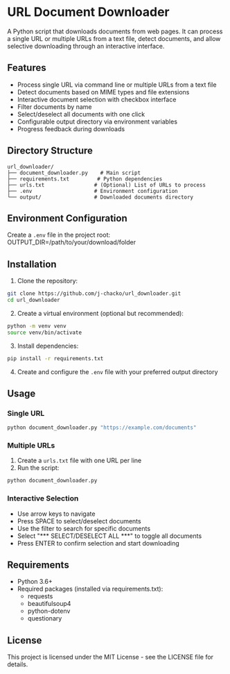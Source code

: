# URL Document Downloader

A Python script that downloads documents from web pages. It can process a single URL or multiple URLs from a text file, detect documents, and allow selective downloading through an interactive interface.

## Features

- Process single URL via command line or multiple URLs from a text file
- Detect documents based on MIME types and file extensions
- Interactive document selection with checkbox interface
- Filter documents by name
- Select/deselect all documents with one click
- Configurable output directory via environment variables
- Progress feedback during downloads

## Directory Structure 

```
url_downloader/
├── document_downloader.py    # Main script
├── requirements.txt         # Python dependencies
├── urls.txt                # (Optional) List of URLs to process
├── .env                    # Environment configuration
└── output/                 # Downloaded documents directory
```

## Environment Configuration

Create a `.env` file in the project root:
OUTPUT_DIR=/path/to/your/download/folder


## Installation

1. Clone the repository:

```bash
git clone https://github.com/j-chacko/url_downloader.git
cd url_downloader
```

2. Create a virtual environment (optional but recommended):

```bash
python -m venv venv
source venv/bin/activate
```

3. Install dependencies:

```bash
pip install -r requirements.txt
```

4. Create and configure the `.env` file with your preferred output directory

## Usage

### Single URL
```bash
python document_downloader.py "https://example.com/documents"
```

### Multiple URLs
1. Create a `urls.txt` file with one URL per line
2. Run the script:

```bash
python document_downloader.py
```

### Interactive Selection
- Use arrow keys to navigate
- Press SPACE to select/deselect documents
- Use the filter to search for specific documents
- Select "*** SELECT/DESELECT ALL ***" to toggle all documents
- Press ENTER to confirm selection and start downloading

## Requirements

- Python 3.6+
- Required packages (installed via requirements.txt):
  - requests
  - beautifulsoup4
  - python-dotenv
  - questionary

## License

This project is licensed under the MIT License - see the LICENSE file for details.